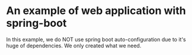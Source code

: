 # An example of web application with spring-boot
In this example, we do NOT use spring boot auto-configuration due to it's huge of dependencies. We only created what we need.
